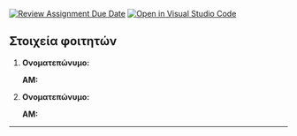 [![Review Assignment Due Date](https://classroom.github.com/assets/deadline-readme-button-8d59dc4de5201274e310e4c54b9627a8934c3b88527886e3b421487c677d23eb.svg)](https://classroom.github.com/a/BoLv9UYO)
[![Open in Visual Studio Code](https://classroom.github.com/assets/open-in-vscode-c66648af7eb3fe8bc4f294546bfd86ef473780cde1dea487d3c4ff354943c9ae.svg)](https://classroom.github.com/online_ide?assignment_repo_id=10718586&assignment_repo_type=AssignmentRepo)
## Στοιχεία φοιτητών

 1. **Ονοματεπώνυμο:** 

    **ΑΜ:** 

 2. **Ονοματεπώνυμο:** 

    **ΑΜ:** 

---
